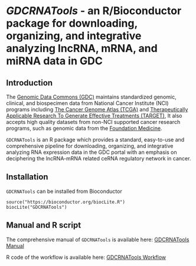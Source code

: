 # *GDCRNATools* - an R/Bioconductor package for downloading, organizing, and integrative analyzing lncRNA, mRNA, and miRNA data in GDC


## Introduction

The [Genomic Data Commons (GDC)](https://portal.gdc.cancer.gov/) maintains standardized genomic, clinical, and biospecimen data from National Cancer Institute (NCI) programs including [The Cancer Genome Atlas (TCGA)](https://tcga-data.nci.nih.gov/) and [Therapeutically Applicable Research To Generate Effective Treatments (TARGET)](https://ocg.cancer.gov/programs/target), It also accepts high quality datasets from non-NCI supported cancer research programs, such as genomic data from the [Foundation Medicine](https://www.foundationmedicine.com/).

`GDCRNATools` is an R package which provides a standard, easy-to-use and comprehensive pipeline for downloading, organizing, and integrative analyzing RNA expression data in the GDC portal with an emphasis on deciphering the lncRNA-mRNA related ceRNA regulatory network in cancer.


## Installation
`GDCRNATools` can be installed from Bioconductor

```{r installation, message=FALSE, warning=FALSE, eval=FALSE}
source("https://bioconductor.org/biocLite.R")
biocLite("GDCRNATools")
```

## Manual and R script
The comprehensive manual of `GDCRNATools` is available here: [GDCRNATools Manual](http://htmlpreview.github.io/?https://github.com/Jialab-UCR/Jialab-UCR.github.io/blob/master/GDCRNATools_manual.html)

R code of the workflow is available here: [GDCRNATools Workflow](https://github.com/Jialab-UCR/Jialab-UCR.github.io/blob/master/GDCRNATools.workflow.R)

